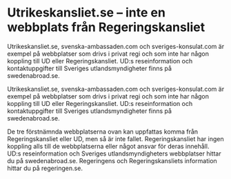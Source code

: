 # Utrikeskansliet.se – inte en webbplats från Regeringskansliet

Utrikeskansliet.se, svenska-ambassaden.com och sveriges-konsulat.com är exempel på webbplatser som drivs i privat regi och som inte har någon koppling till UD eller Regeringskansliet. UD:s reseinformation och kontaktuppgifter till Sveriges utlandsmyndigheter finns på swedenabroad.se.

Utrikeskansliet.se, svenska-ambassaden.com och sveriges-konsulat.com är exempel på webbplatser som drivs i privat regi och som inte har någon koppling till UD eller Regeringskansliet. UD:s reseinformation och kontaktuppgifter till Sveriges utlandsmyndigheter finns på swedenabroad.se.

De tre förstnämnda webbplatserna ovan kan uppfattas komma från Regeringskansliet eller UD, men så är inte fallet. Regeringskansliet har ingen koppling alls till de webbplatserna eller något ansvar för deras innehåll. UD:s reseinformation och Sveriges utlandsmyndigheters webbplatser hittar du på swedenabroad.se. Regeringens och Regeringskansliets information hittar du på regeringen.se.
